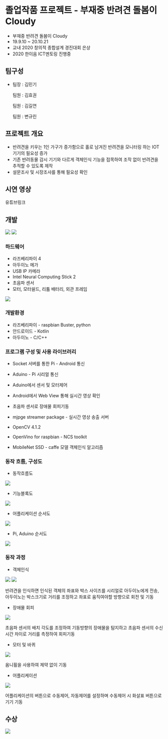 # 졸업작품 프로젝트 - 부재중 반려견 돌봄이 Cloudy
- 부재중 반려견 돌봄이 Cloudy
- 19.9.10 ~ 20.10.21
- 교내 2020 창의적 종합설계 경진대회 은상
- 2020 한이음 ICT멘토링 진행중

## 팀구성
- 팀장  : 김민기 

  팀원  : 김효권
  
  팀원  : 김길연
  
  팀원  : 변규린
  
## 프로젝트 개요

- 반려견을 키우는 1인 가구가 증가함으로 홀로 남겨진 반려견을 모니터링 하는 IOT 기기의 필요성 증가
- 기존 반려동물 감시 기기와 다르게 객체인식 기능을 접목하여 조작 없이 반려견을 추적할 수 있도록 제작
- 설문조사 및 시장조사를 통해 필요성 확인

## 시연 영상
유튜브링크

## 개발
<img src="https://github.com/cherrytomato1/Cloudy/blob/master/images/%EC%99%84%EC%84%B1.PNG" />
<img src="https://github.com/cherrytomato1/Cloudy/blob/master/images/%EC%96%B4%ED%94%8C.bmp" />

### 하드웨어
- 라즈베리파이 4
- 아두이노 메가
- USB IP 카메라
- Intel Neural Computing Stick 2
- 초음파 센서
- 모터, 모터쉴드, 리튬 배터리, 외관 프레임
<img src="https://github.com/cherrytomato1/Cloudy/blob/master/images/%EB%B6%80%ED%92%88%EA%B5%AC%EC%84%B1.PNG" />

### 개발환경
 - 라즈베리파이 - raspbian Buster, python
 - 안드로이드 - Kotlin
 - 아두이노 - C/C++
 
### 프로그램 구성 및 사용 라이브러리

- Socket 서버를 통한 Pi - Android 통신
- Aduino - Pi 시리얼 통신
- Aduino에서 센서 및 모터제어
- Android에서 Web View 통해 실시간 영상 확인
- 초음파 센서로 장애물 회피기동

- mjpge streamer package - 실시간 영상 송출 서버
- OpenCV 4.1.2
- OpenVino for raspbian - NCS toolkit
- MobileNet SSD - caffe 모델 객체인식 알고리즘

### 동작 흐름, 구성도
- 동작흐름도
<img src="https://github.com/cherrytomato1/Cloudy/blob/master/images/%EB%8F%99%EC%9E%91%20%EA%B5%AC%EC%84%B1.PNG" />

- 기능블록도
<img src="https://github.com/cherrytomato1/Cloudy/blob/master/images/%EB%B8%94%EB%A1%9D%EB%8F%84.png" />

- 어플리케이션 순서도
<img src="https://github.com/cherrytomato1/Cloudy/blob/master/images/%EC%88%9C%EC%84%9C%EB%8F%84%20%EC%96%B4%ED%94%8C%EB%A6%AC%EC%BC%80%EC%9D%B4%EC%85%98.bmp" />

- Pi, Aduino 순서도
<img src="https://github.com/cherrytomato1/Cloudy/blob/master/images/%ED%8C%8C%EC%9D%B4%20%EC%95%84%EB%91%90%EC%9D%B4%EB%85%B8%20%EC%88%9C%EC%84%9C%EB%8F%84.bmp" />

### 동작 과정
- 객체인식
<img src="https://github.com/cherrytomato1/Cloudy/blob/master/images/%EC%96%B4%ED%94%8C.bmp" />
<img src="https://github.com/cherrytomato1/Cloudy/blob/master/images/%EC%A2%8C%ED%91%9C.bmp" />


반려견을 인식하면 인식된 객체의 좌표와 박스 사이즈를 시리얼로 아두이노에게 전송, 아두이노는 박스크기로 거리를 조정하고 좌표로 움직여야할 방향으로 회전 및 기동

- 장애물 회피
<img src="https://github.com/cherrytomato1/Cloudy/blob/master/images/%EC%B4%88%EC%9D%8C%ED%8C%8C.png" />


초음파 센서의 배치 각도를 조정하여 기동방향의 장애물을 탐지하고 초음파 센서의 수신시간 차이로 거리를 측정하여 회피기동

- 모터 및 바퀴
<img src="https://github.com/cherrytomato1/Cloudy/blob/master/images/%EC%98%B4%EB%8B%88%ED%9C%A0.bmp" />


옴니휠을 사용하여 제약 없이 기동

- 어플리케이션
<img src="https://raw.githubusercontent.com/cherrytomato1/Cloudy/master/images/%EC%96%B4%ED%94%8C.bmp" />


어플리케이션의 버튼으로 수동제어, 자동제어를 설정하며 수동제어 시 화살표 버튼으로 기기 기동 

## 수상
<img src="https://github.com/cherrytomato1/Cloudy/blob/master/images/%EC%83%81%EC%9E%A5.PNG" />
